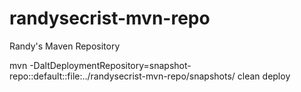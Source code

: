 randysecrist-mvn-repo
=====================

Randy's Maven Repository

 mvn
 -DaltDeploymentRepository=snapshot-repo::default::file:../randysecrist-mvn-repo/snapshots/
 clean deploy
